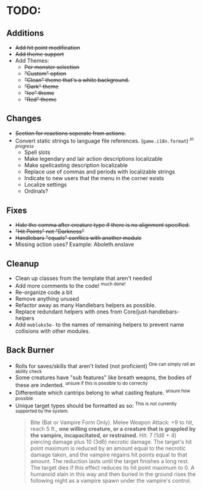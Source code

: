 # TODO:

## Additions
- ~~Add hit point modification~~
- ~~Add theme support~~
- Add Themes:
	- ~~Per monster selection~~
	- ~~"Custom" option~~
	- ~~"Clean" theme that's a white background.~~
	- ~~"Dark" theme~~
	- ~~"Ice" theme~~
	- ~~"Red" theme~~

## Changes
- ~~Section for reactions seperate from actions.~~
- Convert static strings to language file references. (`game.i18n.format`) <sup>*in progress*</sup>
	- Spell slots
	- Make legendary and lair action descriptions localizable
	- Make spellcasting description localizable
	- Replace use of commas and periods with localizable strings
	- Indicate to new users that the menu in the corner exists
	- Localize settings
	- Ordinals?

## Fixes
- ~~Hide the comma after creature type if there is no alignment specified.~~
- ~~"Hit Points" not "Darkness"~~
- ~~Handlebars "equals" conflics with another module~~
- Missing action uses? Example: Aboleth.enslave

## Cleanup
- Clean up classes from the template that aren't needed
- Add more comments to the code! <sup>much done!</sup>
- Re-organize code a bit
- Remove anything unused
- Refactor away as many Handlebars helpers as possible.
- Replace redundant helpers with ones from Core/just-handlebars-helpers
- Add `mobloks5e-` to the names of remaining helpers to prevent name collisions with other modules.

## Back Burner
- Rolls for saves/skills that aren't listed (not proficient) <sup>One can simply roll an ability check</sup>
- Some creatures have "sub features" like breath weapns, the bodies of these are indented. <sup>unsure if this is possible to do correctly</sup>
- Differentiate which cantrips belong to what casting feature. <sup>unsure how possible</sup>
- Unique target types should be formatted as so: <sup>This is not currently supported by the system.</sup>
	> Bite (Bat or Vampire Form Only). Melee Weapon Attack: +9 to hit, reach 5 ft., **one willing creature, or a creature that is grappled by the vampire, incapacitated, or restrained.** Hit: 7 (1d6 + 4) piercing damage plus 10 (3d6) necrotic damage. The target's hit point maximum is reduced by an amount equal to the necrotic damage taken, and the vampire regains hit points equal to that amount. The reduction lasts until the target finishes a long rest. The target dies if this effect reduces its hit point maximum to 0. A humanoid slain in this way and then buried in the ground rises the following night as a vampire spawn under the vampire's control.
